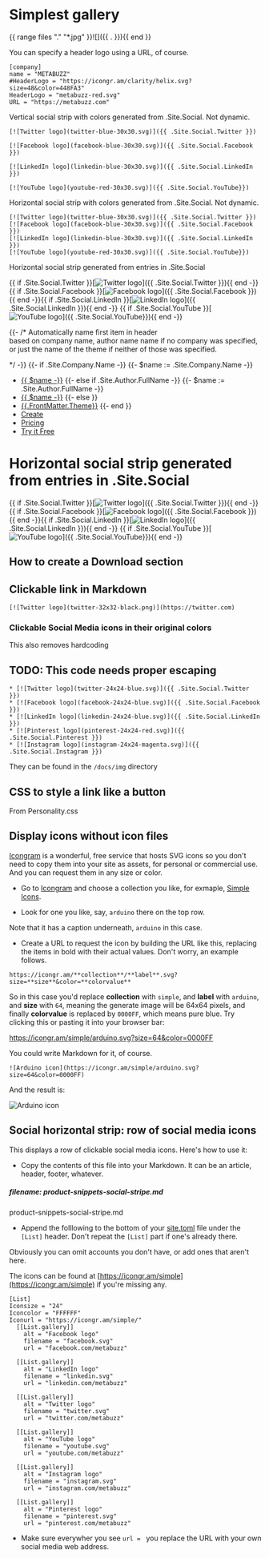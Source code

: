 

# Simplest gallery

{{ range files "." "*.jpg" }}![]({{ . }}){{ end }}




You can specify a header logo using a URL, of course. 

```
[company]
name = "METABUZZ"
#HeaderLogo = "https://icongr.am/clarity/helix.svg?size=48&color=448FA3"
HeaderLogo = "metabuzz-red.svg"
URL = "https://metabuzz.com"
```

Vertical social strip with colors generated from .Site.Social. Not dynamic.

```
[![Twitter logo](twitter-blue-30x30.svg)]({{ .Site.Social.Twitter }})

[![Facebook logo](facebook-blue-30x30.svg)]({{ .Site.Social.Facebook }})

[![LinkedIn logo](linkedin-blue-30x30.svg)]({{ .Site.Social.LinkedIn }})

[![YouTube logo](youtube-red-30x30.svg)]({{ .Site.Social.YouTube}})
```


Horizontal social strip with colors generated from .Site.Social. Not dynamic.

```
[![Twitter logo](twitter-blue-30x30.svg)]({{ .Site.Social.Twitter }})
[![Facebook logo](facebook-blue-30x30.svg)]({{ .Site.Social.Facebook }})
[![LinkedIn logo](linkedin-blue-30x30.svg)]({{ .Site.Social.LinkedIn }})
[![YouTube logo](youtube-red-30x30.svg)]({{ .Site.Social.YouTube}})
```



Horizontal social strip generated from entries in .Site.Social


{{ if .Site.Social.Twitter }}[![Twitter logo](twitter-blue-30x30.svg)]({{ .Site.Social.Twitter }}){{ end -}} {{ if .Site.Social.Facebook }}[![Facebook logo](facebook-blue-30x30.svg)]({{ .Site.Social.Facebook }}){{ end -}}{{ if .Site.Social.LinkedIn }}[![LinkedIn logo](linkedin-blue-30x30.svg)]({{ .Site.Social.LinkedIn }}){{ end -}} {{ if .Site.Social.YouTube }}[![YouTube logo](youtube-red-30x30.svg)]({{ .Site.Social.YouTube}}){{ end -}} 



{{- /*  Automatically name first item in header    
        based on company name, author name name
        if no company was specified, or just 
        the name of the theme if neither of those
        was specified.
        
*/ -}}
{{- if .Site.Company.Name -}}
{{- $name := .Site.Company.Name -}}
* [{{ $name -}}](/)
{{- else if .Site.Author.FullName -}}
{{- $name := .Site.Author.FullName -}}
* [{{ $name -}}](/)
{{- else }}
* [{{.FrontMatter.Theme}}](/)
{{- end }} 
* [Create](/)
* [Pricing](/)
* [Try it Free](/)



# Horizontal social strip generated from entries in .Site.Social

{{ if .Site.Social.Twitter }}[![Twitter logo](twitter-blue-30x30.svg)]({{ .Site.Social.Twitter }}){{ end -}} {{ if .Site.Social.Facebook }}[![Facebook logo](facebook-blue-30x30.svg)]({{ .Site.Social.Facebook }}){{ end -}}{{ if .Site.Social.LinkedIn }}[![LinkedIn logo](linkedin-blue-30x30.svg)]({{ .Site.Social.LinkedIn }}){{ end -}} {{ if .Site.Social.YouTube }}[![YouTube logo](youtube-red-30x30.svg)]({{ .Site.Social.YouTube}}){{ end -}} 


## How to create a Download section


## Clickable link in Markdown

```
[![Twitter logo](twitter-32x32-black.png)](https://twitter.com)
```


### Clickable Social Media icons in their original colors

This also removes hardcoding


## TODO: This code needs proper escaping

```
* [![Twitter logo](twitter-24x24-blue.svg)]({{ .Site.Social.Twitter }}) 
* [![Facebook logo](facebook-24x24-blue.svg)]({{ .Site.Social.Facebook }})
* [![LinkedIn logo](linkedin-24x24-blue.svg)]({{ .Site.Social.LinkedIn }})
* [![Pinterest logo](pinterest-24x24-red.svg)]({{ .Site.Social.Pinterest }}) 
* [![Instagram logo](instagram-24x24-magenta.svg)]({{ .Site.Social.Instagram }}) 
```

They can be found in the `/docs/img` directory

 
## CSS to style a link like a button 

From Personality.css


## Display icons without icon files

[Icongram](https://icongr.am/) is a wonderful, free service
that hosts SVG icons so you don't need to copy them into your
site as assets, for personal or commercial use. 
And you can request them in any size or color.

* Go to [Icongram](https://icongr.am) and choose a collection
you like, for exmaple, [Simple Icons](https://icongr.am/simple).

* Look for one you like, say, `arduino` there on the top row. 

Note that it has a caption underneath, `arduino` in this case.

* Create a URL to request the icon by building the URL like this,
replacing the items in bold with their actual values. 
Don't worry, an example follows.

```
https://icongr.am/**collection**/**label**.svg?size=**size**&color=**colorvalue**
```

So in this case you'd replace **collection** with `simple`, 
and **label** with  `arduino`, and **size** with `64`,
meaning the generate image will be 64x64 pixels, and
finally **colorvalue** is replaced by `0000FF`, which
means pure blue. Try clicking this or pasting it into 
your browser bar:

[https://icongr.am/simple/arduino.svg?size=64&color=0000FF ](https://icongr.am/simple/arduino.svg?size=64&color=0000FF)

You could write Markdown for it, of course.

```
![Arduino icon](https://icongr.am/simple/arduino.svg?size=64&color=0000FF)
```

And the result is:

![Arduino icon](https://icongr.am/simple/arduino.svg?size=64&color=0000FF)


<a id="gallery"></a>
## Social horizontal strip: row of social media icons

This displays a row of clickable social media icons. Here's how to use it:

* Copy the contents of this file into your Markdown. It can be an article, 
header, footer, whatever.

##### filename: product-snippets-social-stripe.md 

product-snippets-social-stripe.md

* Append the folllowing to the bottom of your [site.toml](site-toml.html) file
under the `[List]` header. Don't repeat the `[List]` part if one's already there. 

Obviously you can omit accounts you don't have, or add ones that aren't here.

The icons can be found at [https://icongr.am/simple](https://icongr.am/simple)
if you're missing any.

```
[List]
Iconsize = "24"
Iconcolor = "FFFFFF"
Iconurl = "https://icongr.am/simple/" 
  [[List.gallery]]
    alt = "Facebook logo"
    filename = "facebook.svg"
    url = "facebook.com/metabuzz"

  [[List.gallery]]
    alt = "LinkedIn logo"
    filename = "linkedin.svg"
    url = "linkedin.com/metabuzz"

  [[List.gallery]]
    alt = "Twitter logo"
    filename = "twitter.svg"
    url = "twitter.com/metabuzz"

  [[List.gallery]]
    alt = "YouTube logo"
    filename = "youtube.svg"
    url = "youtube.com/metabuzz"

  [[List.gallery]]
    alt = "Instagram logo"
    filename = "instagram.svg"
    url = "instagram.com/metabuzz"

  [[List.gallery]]
    alt = "Pinterest logo"
    filename = "pinterest.svg"
    url = "pinterest.com/metabuzz"

```

* Make sure everywher you see `url = ` you replace the URL with your own
social media web address.

